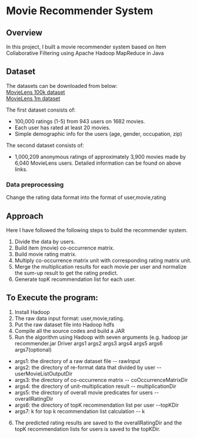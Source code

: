 # Movie Recommender System

## Overview
In this project, I built a movie recommender system based on Item Collaborative Filtering using Apache Hadoop MapReduce in Java 

## Dataset
The datasets can be downloaded from below:  
[MovieLens 100k dataset](https://grouplens.org/datasets/movielens/100k/)  
[MovieLens 1m dataset](https://grouplens.org/datasets/movielens/1m/)

The first dataset consists of:
  * 100,000 ratings (1-5) from 943 users on 1682 movies. 
  * Each user has rated at least 20 movies. 
  * Simple demographic info for the users (age, gender, occupation, zip)

The second dataset consists of:
  * 1,000,209 anonymous ratings of approximately 3,900 movies made by 6,040 MovieLens users.
Detailed information can be found on above links.

### Data preprocessing
Change the rating data format into the format of user,movie,rating

## Approach
Here I have followed the following steps to build the recommender system.

1) Divide the data by users.
2) Build item (movie) co-occurrence matrix.
3) Build movie rating matrix.
4) Multiply co-occurrence matrix unit with corresponding rating matrix unit. 
5) Merge the multiplication results for each movie per user and normalize the sum-up result to get the rating predict.
5) Generate topK recommendation list for each user.

## To Execute the program:
1) Install Hadoop
2) The raw data input format: user,movie,rating. 
3) Put the raw dataset file into Hadoop hdfs
4) Compile all the source codes and build a JAR
5) Run the algorithm using Hadoop with seven arguments 
(e.g. hadoop jar recommender.jar Driver args1 args2 args3 args4 args5 args6 args7(optional)
 - args1: the directory of a raw dataset file -- rawInput
 - args2: the directory of re-format data that divided by user -- userMovieListOutputDir
 - args3: the directory of co-occurrence matrix -- coOccurrenceMatrixDir
 - args4: the directory of unit-multiplication result -- multiplicationDir
 - args5: the directory of overall movie predicates for users -- overallRatingDir
 - args6: the directory of topK recommendation list per user --topKDir
 - args7: k for top k recommendation list calculation -- k
 6) The predicted rating results are saved to the overallRatingDir and the topK recommendation lists for users is saved to the 
 topKDir.
